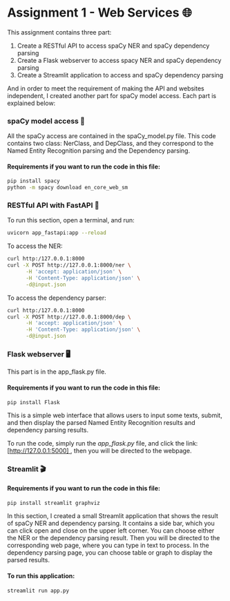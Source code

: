 # Assignment 1 - Web Services 🌐

This assignment contains three part:

1. Create a RESTful API to access spaCy NER and spaCy dependency parsing
2. Create a Flask webserver to access spacy NER  and spaCy dependency parsing
3. Create a Streamlit application to access and spaCy dependency parsing

And in order to meet the requirement of making the API and websites independent, 
I created another part for spaCy model access. Each part is explained below:

### spaCy model access 🔑
All the spaCy access are contained in the spaCy_model.py file. This code contains two class: NerClass, and DepClass,
and they correspond to the Named Entity Recognition parsing and the Dependency parsing. 

#### Requirements if you want to run the code in this file:

```bash
pip install spacy
python -m spacy download en_core_web_sm
```
### RESTful API with FastAPI 🔗
To run this section, open a terminal, and run:
```bash
uvicorn app_fastapi:app --reload
```

To access the NER:
```bash
curl http:/127.0.0.1:8000
curl -X POST http://127.0.0.1:8000/ner \
      -H 'accept: application/json' \
      -H 'Content-Type: application/json' \
      -d@input.json
```

To access the dependency parser:
```bash
curl http:/127.0.0.1:8000
curl -X POST http://127.0.0.1:8000/dep \
      -H 'accept: application/json' \
      -H 'Content-Type: application/json' \
      -d@input.json
```
### Flask webserver 🖥️
This part is in the app_flask.py file. 

#### Requirements if you want to run the code in this file:
```bash
pip install Flask
```

This is a simple web interface that allows users to input some texts, submit, and then display
the parsed Named Entity Recognition results and dependency parsing results. 

To run the code, simply run the *app_flask.py* file, and click the link: 
[[http://127.0.0.1:5000] ]([http://127.0.0.1:5000]), then you will be directed to the webpage. 

### Streamlit 🎬
#### Requirements if you want to run the code in this file:
```bash
pip install streamlit graphviz
```
In this section, I created a small Streamlit application that shows the result of spaCy NER and dependency parsing. 
It contains a side bar, which you can click open and close on the upper left corner. You can choose either the NER or
the dependency parsing result. Then you will be directed to the corresponding web page, where you can type in text to 
process. In the dependency parsing page, you can choose table or graph to display the parsed results. 

#### To run this application:
```bash
streamlit run app.py
```

